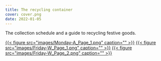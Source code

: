```yaml
---
title: The recycling container
cover: cover.png
date: 2022-01-05
---
```


The collection schedule and a guide to recycling festive goods.

<!--more-->
[{{< figure src="images/Monday-A_Page_1.png" caption="" >}}](Monday-A.pdf)
[{{< figure src="images/Friday-W_Page_1.png" caption="" >}}](Friday-W.pdf)
[{{< figure src="images/Friday-W_Page_2.png" caption="" >}}](Friday-W.pdf)


